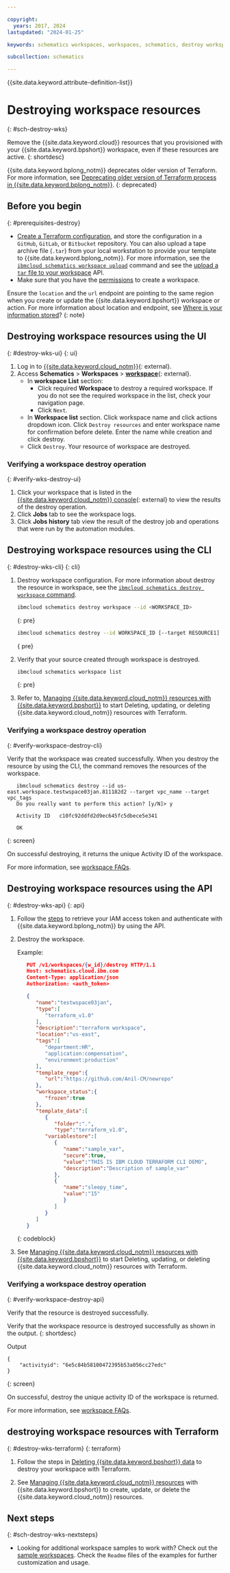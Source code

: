```yaml
---

copyright:
  years: 2017, 2024
lastupdated: "2024-01-25"

keywords: schematics workspaces, workspaces, schematics, destroy workspace

subcollection: schematics

---
```


{{site.data.keyword.attribute-definition-list}}

# Destroying workspace resources
{: #sch-destroy-wks}

Remove the {{site.data.keyword.cloud}} resources that you provisioned with your {{site.data.keyword.bpshort}} workspace, even if these resources are active. 
{: shortdesc} 

{{site.data.keyword.bplong_notm}} deprecates older version of Terraform. For more information, see [Deprecating older version of Terraform process in {{site.data.keyword.bplong_notm}}](/docs/schematics?topic=schematics-deprecate-tf-version).
{: deprecated}

## Before you begin
{: #prerequisites-destroy}

- [Create a Terraform configuration](/docs/schematics?topic=schematics-create-tf-config), and store the configuration in a `GitHub`, `GitLab`, or `Bitbucket` repository. You can also upload a tape archive file (`.tar`) from your local workstation to provide your template to {{site.data.keyword.bplong_notm}}. For more information, see the [`ibmcloud schematics workspace upload`](/docs/schematics?topic=schematics-schematics-cli-reference#schematics-workspace-upload) command and see the [upload a `tar` file to your workspace](/apidocs/schematics/schematics#template-repo-upload) API. 
- Make sure that you have the [permissions](/docs/schematics?topic=schematics-access) to create a workspace. 

Ensure the `location` and the `url` endpoint are pointing to the same region when you create or update the {{site.data.keyword.bpshort}} workspace or action. For more information about location and endpoint, see [Where is your information stored](/docs/schematics?topic=schematics-secure-data#pi-location)?
{: note}

## Destroying workspace resources using the UI
{: #destroy-wks-ui}
{: ui}

1. Log in to [{{site.data.keyword.cloud_notm}}](https://cloud.ibm.com/){: external}.
2. Access **Schematics** > **Workspaces** > [**workspace**](https://cloud.ibm.com/schematics/workspaces){: external}.
    - In **workspace List** section:
        - Click required **Workspace** to destroy a required workspace. If you do not see the required workspace in the list, check your navigation page.
        - Click `Next`.
    - In **Workspace list** section. Click workspace name and click actions dropdown icon. Click `Destroy resources` and enter workspace name for confirmation before delete. Enter the name while creation and click destroy.
    - Click `Destroy`. Your resource of workspace are destroyed.

### Verifying a workspace destroy operation 
{: #verify-wks-destroy-ui}

1. Click your workspace that is listed in the [{{site.data.keyword.cloud_notm}} console](https://cloud.ibm.com/schematics/workspaces){: external} to view the results of the destroy operation. 
2. Click **Jobs** tab to see the workspace logs. 
3. Click **Jobs history** tab view the result of the destroy job and operations that were run by the automation modules. 

## Destroying workspace resources using the CLI
{: #destroy-wks-cli}
{: cli}

1. Destroy workspace configuration. For more information about destroy the resource in workspace, see the [`ibmcloud schematics destroy workspace` command](/docs/schematics?topic=schematics-schematics-cli-reference#schematics-destroy).

    ```sh
    ibmcloud schematics destroy workspace --id <WORKSPACE_ID>
    ```
    {: pre}

    ```sh
    ibmcloud schematics destroy --id WORKSPACE_ID [--target RESOURCE1] [--target RESOURCE2] [--force] [--output OUTPUT] [--json]
    ```
    { pre}

2. Verify that your source created through workspace is destroyed.
    ```sh
    ibmcloud schematics workspace list
    ```
    {: pre}

3. Refer to, [Managing {{site.data.keyword.cloud_notm}} resources with {{site.data.keyword.bpshort}}](/docs/schematics?topic=schematics-manage-lifecycle) to start Deleting, updating, or deleting {{site.data.keyword.cloud_notm}} resources with Terraform.

### Verifying a workspace destroy operation
{: #verify-workspace-destroy-cli} 

Verify that the workspace was created successfully. When you destroy the resource by using the CLI, the command removes the resources of the workspace.

```text
   ibmcloud schematics destroy --id us-east.workspace.testwspace03jan.811182d2 --target vpc_name --target vpc_tags
   Do you really want to perform this action? [y/N]> y
                     
   Activity ID   c10fc92ddfd2d9ec645fc5dbece5e341   
                     
   OK
```
{: screen}

On successful destroying, it returns the unique Activity ID of the workspace.

For more information, see [workspace FAQs](/docs/schematics?topic=schematics-workspaces-faq#clusterdeletion-warn-faq).

## Destroying workspace resources using the  API
{: #destroy-wks-api}
{: api}

1. Follow the [steps](/docs/schematics?topic=schematics-setup-api#cs_api) to retrieve your IAM access token and authenticate with {{site.data.keyword.bplong_notm}} by using the API.

2. Destroy the workspace. 

   Example:

   ```json
      PUT /v1/workspaces/{w_id}/destroy HTTP/1.1
      Host: schematics.cloud.ibm.com
      Content-Type: application/json
      Authorization: <auth_token>

      {
         "name":"testwspace03jan",
         "type":[
            "terraform_v1.0"
         ],
         "description":"terraform workspace",
         "location":"us-east",
         "tags":[
            "department:HR",
            "application:compensation",
            "environment:production"
         ],
         "template_repo":{
            "url":"https://github.com/Anil-CM/newrepo"
         },
         "workspace_status":{
            "frozen":true
         },
         "template_data":[
            {
               "folder":".",
               "type":"terraform_v1.0",
            "variablestore":[
               {
                  "name":"sample_var",
                  "secure":true,
                  "value":"THIS IS IBM CLOUD TERRAFORM CLI DEMO",
                  "description":"Description of sample_var"
               },
               {
                  "name":"sleepy_time",
                  "value":"15"
                  }
               ]
            }
         ]
      }
   ```
   {: codeblock}

3. See [Managing {{site.data.keyword.cloud_notm}} resources with {{site.data.keyword.bpshort}}](/docs/schematics?topic=schematics-manage-lifecycle) to start Deleting, updating, or deleting {{site.data.keyword.cloud_notm}} resources with Terraform.

### Verifying a workspace destroy operation
{: #verify-workspace-destroy-api} 

Verify that the resource is destroyed successfully.

Verify that the workspace resource is destroyed successfully as shown in the output.
{: shortdesc}

Output

```text
{
    "activityid": "6e5c84b58100472395b53a056cc27edc"
}
```
{: screen}

On successful, destroy the unique activity ID of the workspace is returned.

For more information, see [workspace FAQs](/docs/schematics?topic=schematics-workspaces-faq#clusterdeletion-warn-faq).

## destroying workspace resources with Terraform
{: #destroy-wks-terraform}
{: terraform}

1. Follow the steps in [Deleting {{site.data.keyword.bpshort}} data](/docs/schematics?topic=schematics-delete-schematics-data-intro&interface=ui) to destroy your workspace with Terraform.

2. See [Managing {{site.data.keyword.cloud_notm}} resources](/docs/schematics?topic=schematics-manage-lifecycle) with {{site.data.keyword.bpshort}} to create, update, or delete the {{site.data.keyword.cloud_notm}} resources.

## Next steps
{: #sch-destroy-wks-nextsteps}

- Looking for additional workspace samples to work with? Check out the [sample workspaces](/docs/ibm-cloud-provider-for-terraform?topic=ibm-cloud-provider-for-terraform-provider-template#sample). Check the `Readme` files of the examples for further customization and usage. 

